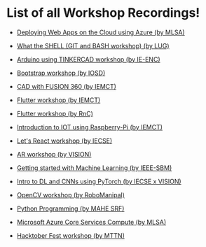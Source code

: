 # List of all Workshop Recordings!

* [Deploying Web Apps on the Cloud using Azure (by MLSA)](Support_Files/Deploying-Web-Apps-on-the-Cloud-using-Azure_(MLSA).md)

* [What the SHELL (GIT and BASH workshop) (by LUG)](Support_Files/What-the-SHELL-(GIT-and-BASH-workshop)_(LUG).md)

* [Arduino using TINKERCAD workshop (by IE-ENC)](Support_Files/Arduino-using-TINKERCAD-workshop_(IE-ENC).md)

* [Bootstrap workshop (by IOSD)](Support_Files/Bootstrap-workshop_(IOSD).md)

* [CAD with FUSION 360 (by IEMCT)](Support_Files/CAD-with-FUSION-360_(IE-MCT).md)

* [Flutter workshop (by IEMCT)](Support_Files/Flutter-workshop_(IEMCT).md)

* [Flutter workshop (by RnC)](Support_Files/Flutter-workshop_(RnC).md)

* [Introduction to IOT using Raspberry-Pi (by IEMCT)](Support_Files/Introduction-to-IOT-using-Raspberry-Pi_(IE-MCT).md)

* [Let's React workshop (by IECSE)](Support_Files/Let's-React-workshop_(IECSE).md)

* [AR workshop (by VISION)](Support_Files/AR-workshop_(VISION).md)

* [Getting started with Machine Learning (by IEEE-SBM)](Support_Files/Getting-started-with-Machine-Learning_(IEEE-SBM).md)

* [Intro to DL and CNNs using PyTorch (by IECSE x VISION)](Support_Files/Intro-to-DL-and-CNNs-using-PyTorch_(IECSExVISION).md)

* [OpenCV workshop (by RoboManipal)](Support_Files/OpenCV-workshop_(RoboManipal).md)

* [Python Programming (by MAHE SRF)](Support_Files/Python-Programming_(MAHE-SRF).md)

* [Microsoft Azure Core Services Compute (by MLSA)](Support_Files/Microsoft-Azure-Core-Services-Compute_(MLSA).md)

* [Hacktober Fest workshop (by MTTN)](Support_Files/Hacktoberfest-workshop_(MTTN).md)